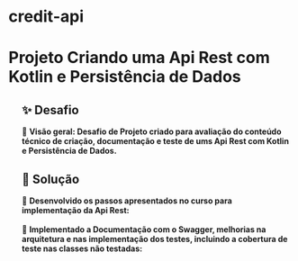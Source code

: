 # credit-api

<h1>
Projeto Criando uma Api Rest com Kotlin e Persistência de Dados
</h1>


<ul>
<h2> ✨ Desafio</h2>

🔸 <strong> Visão geral: Desafio de Projeto criado para avaliação do conteúdo técnico de criação, documentação e teste de ums Api Rest com Kotlin e Persistência de Dados. </strong>

</ul>
	  
	  
<ul>
	<h2> 👣 Solução</h2>
  🔸 <strong>  Desenvolvido os passos apresentados no curso para implementação da Api Rest: </strong>
  <br> <br>
  🔸 <strong> Implementado a Documentação com o Swagger, melhorias na arquitetura e nas implementação dos testes, incluindo a cobertura de teste nas classes não testadas: </strong>
  
  
  </ul>
